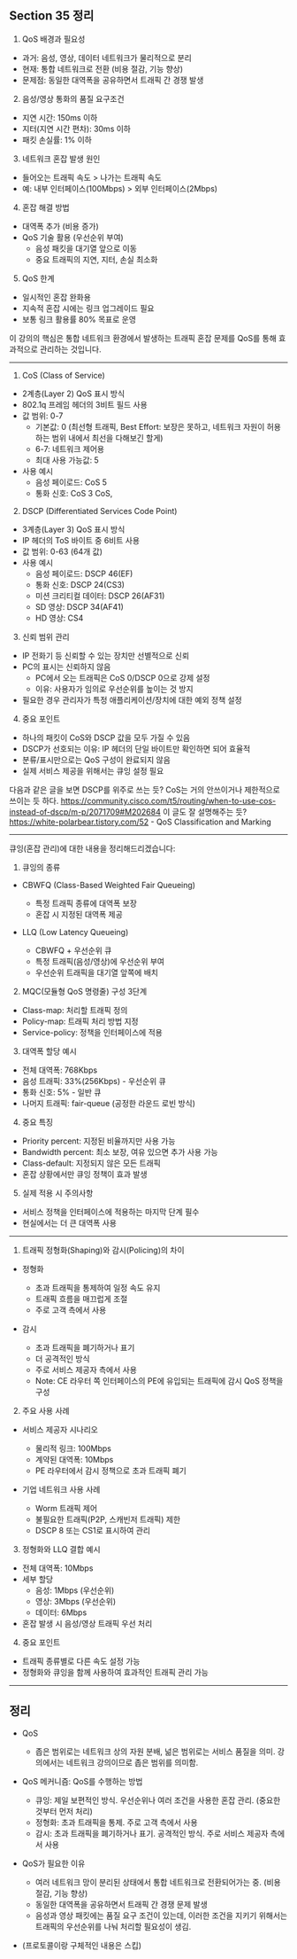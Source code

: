 ## Section 35 정리

1. QoS 배경과 필요성
- 과거: 음성, 영상, 데이터 네트워크가 물리적으로 분리
- 현재: 통합 네트워크로 전환 (비용 절감, 기능 향상)
- 문제점: 동일한 대역폭을 공유하면서 트래픽 간 경쟁 발생

2. 음성/영상 통화의 품질 요구조건
- 지연 시간: 150ms 이하
- 지터(지연 시간 편차): 30ms 이하
- 패킷 손실률: 1% 이하

3. 네트워크 혼잡 발생 원인
- 들어오는 트래픽 속도 > 나가는 트래픽 속도
- 예: 내부 인터페이스(100Mbps) > 외부 인터페이스(2Mbps)

4. 혼잡 해결 방법
- 대역폭 추가 (비용 증가)
- QoS 기술 활용 (우선순위 부여)
   - 음성 패킷을 대기열 앞으로 이동
   - 중요 트래픽의 지연, 지터, 손실 최소화

5. QoS 한계
- 일시적인 혼잡 완화용
- 지속적 혼잡 시에는 링크 업그레이드 필요
- 보통 링크 활용률 80% 목표로 운영

이 강의의 핵심은 통합 네트워크 환경에서 발생하는 트래픽 혼잡 문제를 QoS를 통해 효과적으로 관리하는 것입니다.

---

1. CoS (Class of Service)
- 2계층(Layer 2) QoS 표시 방식
- 802.1q 프레임 헤더의 3비트 필드 사용
- 값 범위: 0-7
   - 기본값: 0 (최선형 트래픽, Best Effort: 보장은 못하고, 네트워크 자원이 허용하는 범위 내에서 최선을 다해보긴 할게)
   - 6-7: 네트워크 제어용
   - 최대 사용 가능값: 5
- 사용 예시
   - 음성 페이로드: CoS 5
   - 통화 신호: CoS 3
CoS, 
2. DSCP (Differentiated Services Code Point)
- 3계층(Layer 3) QoS 표시 방식
- IP 헤더의 ToS 바이트 중 6비트 사용
- 값 범위: 0-63 (64개 값)
- 사용 예시
   - 음성 페이로드: DSCP 46(EF)
   - 통화 신호: DSCP 24(CS3)
   - 미션 크리티컬 데이터: DSCP 26(AF31)
   - SD 영상: DSCP 34(AF41)
   - HD 영상: CS4

3. 신뢰 범위 관리
- IP 전화기 등 신뢰할 수 있는 장치만 선별적으로 신뢰
- PC의 표시는 신뢰하지 않음
  - PC에서 오는 트래픽은 CoS 0/DSCP 0으로 강제 설정
  - 이유: 사용자가 임의로 우선순위를 높이는 것 방지
- 필요한 경우 관리자가 특정 애플리케이션/장치에 대한 예외 정책 설정

4. 중요 포인트
- 하나의 패킷이 CoS와 DSCP 값을 모두 가질 수 있음
- DSCP가 선호되는 이유: IP 헤더의 단일 바이트만 확인하면 되어 효율적
- 분류/표시만으로는 QoS 구성이 완료되지 않음
- 실제 서비스 제공을 위해서는 큐잉 설정 필요


다음과 같은 글을 보면 DSCP를 위주로 쓰는 듯? CoS는 거의 안쓰이거나 제한적으로 쓰이는 듯 하다.
https://community.cisco.com/t5/routing/when-to-use-cos-instead-of-dscp/m-p/2071709#M202684
이 글도 잘 설명해주는 듯?
https://white-polarbear.tistory.com/52 - QoS Classification and Marking

---

큐잉(혼잡 관리)에 대한 내용을 정리해드리겠습니다:

1. 큐잉의 종류
- CBWFQ (Class-Based Weighted Fair Queueing)
   - 특정 트래픽 종류에 대역폭 보장
   - 혼잡 시 지정된 대역폭 제공

- LLQ (Low Latency Queueing)
   - CBWFQ + 우선순위 큐
   - 특정 트래픽(음성/영상)에 우선순위 부여
   - 우선순위 트래픽을 대기열 앞쪽에 배치

2. MQC(모듈형 QoS 명령줄) 구성 3단계
- Class-map: 처리할 트래픽 정의
- Policy-map: 트래픽 처리 방법 지정
- Service-policy: 정책을 인터페이스에 적용

3. 대역폭 할당 예시
- 전체 대역폭: 768Kbps
- 음성 트래픽: 33%(256Kbps) - 우선순위 큐
- 통화 신호: 5% - 일반 큐
- 나머지 트래픽: fair-queue (공정한 라운드 로빈 방식)

4. 중요 특징
- Priority percent: 지정된 비율까지만 사용 가능
- Bandwidth percent: 최소 보장, 여유 있으면 추가 사용 가능
- Class-default: 지정되지 않은 모든 트래픽
- 혼잡 상황에서만 큐잉 정책이 효과 발생

5. 실제 적용 시 주의사항
- 서비스 정책을 인터페이스에 적용하는 마지막 단계 필수
- 현실에서는 더 큰 대역폭 사용

---

1. 트래픽 정형화(Shaping)와 감시(Policing)의 차이
- 정형화
   - 초과 트래픽을 통제하여 일정 속도 유지
   - 트래픽 흐름을 매끄럽게 조절
   - 주로 고객 측에서 사용
   
- 감시
   - 초과 트래픽을 폐기하거나 표기
   - 더 공격적인 방식
   - 주로 서비스 제공자 측에서 사용
   - Note: CE 라우터 쪽 인터페이스의 PE에 유입되는 트래픽에 감시 QoS 정책을 구성

2. 주요 사용 사례
- 서비스 제공자 시나리오
   - 물리적 링크: 100Mbps
   - 계약된 대역폭: 10Mbps
   - PE 라우터에서 감시 정책으로 초과 트래픽 폐기

- 기업 네트워크 사용 사례
   - Worm 트래픽 제어
   - 불필요한 트래픽(P2P, 스캐빈저 트래픽) 제한
   - DSCP 8 또는 CS1로 표시하여 관리

3. 정형화와 LLQ 결합 예시
- 전체 대역폭: 10Mbps
- 세부 할당
   - 음성: 1Mbps (우선순위)
   - 영상: 3Mbps (우선순위)
   - 데이터: 6Mbps
- 혼잡 발생 시 음성/영상 트래픽 우선 처리

4. 중요 포인트
- 트래픽 종류별로 다른 속도 설정 가능
- 정형화와 큐잉을 함께 사용하여 효과적인 트래픽 관리 가능

---

## 정리

- QoS
   - 좁은 범위로는 네트워크 상의 자원 분배, 넒은 범위로는 서비스 품질을 의미. 강의에서는 네트워크 강의이므로 좁은 범위를 의미함.

- QoS 메커니즘: QoS를 수행하는 방법
   - 큐잉: 제일 보편적인 방식. 우선순위나 여러 조건을 사용한 혼잡 관리. (중요한 것부터 먼저 처리)
   - 정형화: 초과 트래픽을 통제. 주로 고객 측에서 사용
   - 감시: 초과 트래픽을 폐기하거나 표기. 공격적인 방식. 주로 서비스 제공자 측에서 사용

- QoS가 필요한 이유
   - 여러 네트워크 망이 분리된 상태에서 통합 네트워크로 전환되어가는 중. (비용 절감, 기능 향상)
   - 동일한 대역폭을 공유하면서 트래픽 간 경쟁 문제 발생
   - 음성과 영상 패킷에는 품질 요구 조건이 있는데, 이러한 조건을 지키기 위해서는 트래픽의 우선순위를 나눠 처리할 필요성이 생김.

- (프로토콜이랑 구체적인 내용은 스킵)


